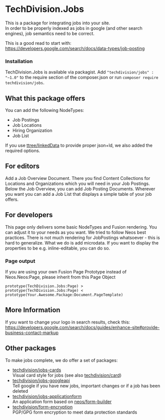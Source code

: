 # TechDivision.Jobs
This is a package for integrating jobs into your site.  
In order to be properly indexed as jobs in google (and other search engines), job semantics need to be correct.  

This is a good read to start with: https://developers.google.com/search/docs/data-types/job-posting 

### Installation
TechDivision.Jobs is available via packagist. Add `"techdivision/jobs" : "~1.0"` to the require section of the composer.json
or run `composer require techdivision/jobs`.  


## What this package offers
You can add the following NodeTypes:
* Job Postings
* Job Locations
* Hiring Organization
* Job List

If you use [ttree/linkedData](https://github.com/ttreeagency/LinkedData) to provide proper json+ld, we also added the required options.

## For editors
Add a Job Overview Document. There you find Content Collections for Locations and Organizations 
which you will need in your Job Postings.  
Below the Job Overview, you can add Job Posting Documents. 
Wherever you want you can add a Job List that displays a simple table of your job offers.

## For developers
This page only delivers some basic NodeTypes and Fusion rendering.
You can adjust it to your needs as you want. We tried to follow Neos best practices.
There is not much rendering for JobPostings whatsoever - this is hard to generalize. What we do is add microdata.
If you want to display the properties to be e.g. inline-editable, you can do so.

### Page output
If you are using your own Fusion Page Prototype instead of Neos.Neos:Page, please inherit from this Page Object
```
prototype(TechDivision.Jobs:Page) >
prototype(TechDivision.Jobs:Page) < prototype(Your.Awesome.Package:Document.PageTemplate)
```
## More Information
If you want to change your logo in search results, check this:
https://developers.google.com/search/docs/guides/enhance-site#provide-business-contact-markup

## Other packages
To make jobs complete, we do offer a set of packages:
* [techdivision/jobs-cards](https://github.com/techdivision/jobs-cards)  
Visual card style for jobs (see also [techdivision/card](https://github.com/techdivision/card))
* [techdivision/jobs-googleapi](https://github.com/techdivision/jobs-googleapi)  
Tell google if you have new jobs, important changes or if a job has been deleted 
* [techdivision/jobs-applicationform](https://github.com/techdivision/jobs-applicationform)  
An application form based on [neos/form-builder](https://github.com/neos/formbuilder)
* [techdivision/form-encryption](https://github.com/techdivision/form-encryption)  
PGP/GPG form encryption to meet data protection standards 

